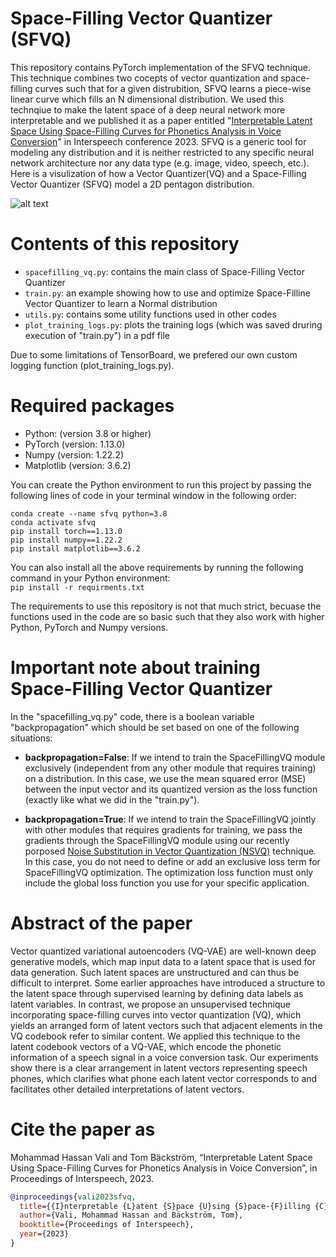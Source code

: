 # **Space-Filling Vector Quantizer (SFVQ)**

This repository contains PyTorch implementation of the SFVQ technique. This technique combines two cocepts of vector quantization and space-filling curves such that for a given distrubition, SFVQ learns a piece-wise linear curve which fills an N dimensional distribution. We used this technqiue to make the latent space of a deep neural network more interpretable and we published it as a paper entitled "[Interpretable Latent Space Using Space-Filling Curves for Phonetics Analysis in Voice Conversion](https://www.isca-speech.org/archive/pdfs/interspeech_2023/vali23_interspeech.pdf)" in Interspeech conference 2023. SFVQ is a generic tool for modeling any distribution and it is neither restricted to any specific neural network architecture nor any data type (e.g. image, video, speech, etc.). Here is a visulization of how a Vector Quantizer(VQ) and a Space-Filling Vector Quantizer (SFVQ) model a 2D pentagon distribution.

![alt text](https://github.com/MHVali/Space-Filling-VQ/blob/main/vq_sfvq.jpg?raw=true)

# **Contents of this repository**

- `spacefilling_vq.py`: contains the main class of Space-Filling Vector Quantizer
- `train.py`: an example showing how to use and optimize Space-Filline Vector Quantizer to learn a Normal distribution
- `utils.py`: contains some utility functions used in other codes
- `plot_training_logs.py`: plots the training logs (which was saved druring execution of "train.py") in a pdf file  

Due to some limitations of TensorBoard, we prefered our own custom logging function (plot_training_logs.py).

# **Required packages**
- Python: (version 3.8 or higher)
- PyTorch (version: 1.13.0)
- Numpy (version: 1.22.2)
- Matplotlib (version: 3.6.2)

You can create the Python environment to run this project by passing the following lines of code in your terminal window in the following order:

`conda create --name sfvq python=3.8`  
`conda activate sfvq`  
`pip install torch==1.13.0`  
`pip install numpy==1.22.2`  
`pip install matplotlib==3.6.2`

You can also install all the above requirements by running the following command in your Python environment:  
`pip install -r requirments.txt`  

The requirements to use this repository is not that much strict, becuase the functions used in the code are so basic such that they also work with higher Python, PyTorch and Numpy versions.

# **Important note about training Space-Filling Vector Quantizer**

In the "spacefilling_vq.py" code, there is a boolean variable "backpropagation" which should be set based on one of the following situations:

- **backpropagation=False**: If we intend to train the SpaceFillingVQ module exclusively (independent from any other module that requires training) on a distribution. In this case, we use the mean squared error (MSE) between the input vector and its quantized version as the loss function (exactly like what we did in the "train.py").

- **backpropagation=True**: If we intend to train the SpaceFillingVQ jointly with other modules that requires gradients for training, we pass the gradients through the SpaceFillingVQ module using our recently porposed [Noise Substitution in Vector Quantization (NSVQ)](https://ieeexplore.ieee.org/abstract/document/9696322) technique. In this case, you do not need to define or add an exclusive loss term for SpaceFillingVQ optimization. The optimization loss function must only include the global loss function you use for your specific application.

# **Abstract of the paper**

Vector quantized variational autoencoders (VQ-VAE) are well-known deep generative models, which map input data to a latent space that is used for data generation. Such latent spaces are unstructured and can thus be difficult to interpret. Some earlier approaches have introduced a structure to the latent space through supervised learning by defining data labels as latent variables. In contrast, we propose an unsupervised technique incorporating space-filling curves into vector quantization (VQ), which yields an arranged form of latent vectors such that adjacent elements in the VQ codebook refer to similar content. We applied this technique to the latent codebook vectors of a VQ-VAE, which encode the phonetic information of a speech signal in a voice conversion task. Our experiments show there is a clear arrangement in latent vectors representing speech phones, which clarifies what phone each latent vector corresponds to and facilitates other detailed interpretations of latent vectors.

# **Cite the paper as**

Mohammad Hassan Vali and Tom Bäckström, “Interpretable Latent Space Using Space-Filling Curves for Phonetics Analysis in Voice Conversion”, in Proceedings of Interspeech, 2023.

```bibtex
@inproceedings{vali2023sfvq,
  title={{I}nterpretable {L}atent {S}pace {U}sing {S}pace-{F}illing {C}urves for {P}honetics {A}nalysis in {V}oice {C}onversion},
  author={Vali, Mohammad Hassan and Bäckström, Tom},
  booktitle={Proceedings of Interspeech},
  year={2023}
}
```
